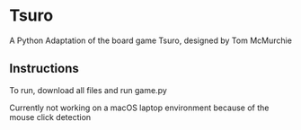 # Tsuro
A Python Adaptation of the board game Tsuro, designed by Tom McMurchie

## Instructions
To run, download all files and run game.py

Currently not working on a macOS laptop environment because of the mouse click detection
